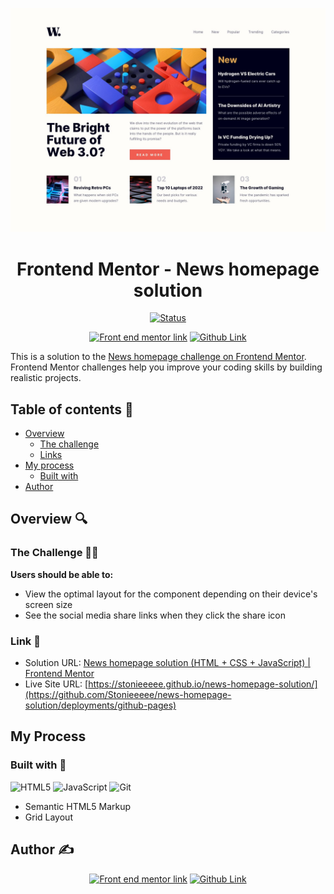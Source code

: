 ![News homepage Sample Photo](./design/desktop-design.jpg)

<div align="center">

# Frontend Mentor - News homepage solution

[![Status][shield-link]][my-link] <br>

[shield-link]: https://img.shields.io/badge/STATUS-COMPLETE-00ff55
[my-link]: https://stackoverflow.com/questions/74156679/markdown-reference-link-with-shields-io-badges

[![Front end mentor link][shield-link2]][my-link2] [![Github Link][shield-link3]][my-link3]

</div>

This is a solution to the [News homepage challenge on Frontend Mentor](https://www.frontendmentor.io/challenges/news-homepage-H6SWTa1MFl). Frontend Mentor challenges help you improve your coding skills by building realistic projects.

## Table of contents 📌

- [Overview](#overview)
  - [The challenge](#the-challenge)
  - [Links](#links)
- [My process](#my-process)
  - [Built with](#built-with)
- [Author](#author)

## Overview 🔍

### The Challenge 🧗‍♂️

**Users should be able to:**

- View the optimal layout for the component depending on their device's screen size
- See the social media share links when they click the share icon

### Link 🔗

<!-- TBA LINKS -->

- Solution URL: [News homepage solution (HTML + CSS + JavaScript) | Frontend Mentor](https://www.frontendmentor.io/solutions/news-homepage-solution-5lN8mkMA5l)
- Live Site URL: [https://stonieeeee.github.io/news-homepage-solution/](https://github.com/Stonieeeee/news-homepage-solution/deployments/github-pages)

## My Process

### Built with 🔨

<!-- Bagdes -->

![HTML5](https://img.shields.io/badge/HTML5-E34F26?style=for-the-badge&logo=html5&logoColor=white)
![JavaScript](https://img.shields.io/badge/javascript-%23323330.svg?style=for-the-badge&logo=javascript&logoColor=%23F7DF1E)
![Git](https://img.shields.io/badge/Git-F05032?style=for-the-badge&logo=git&logoColor=white)

- Semantic HTML5 Markup
- Grid Layout

## Author ✍️

<div align="center">
<!-- custom shield.io links -->

[![Front end mentor link][shield-link2]][my-link2] [![Github Link][shield-link3]][my-link3]

[shield-link2]: https://img.shields.io/badge/_Profile-EJ--STONIEEEEE-6abecd?style=for-the-badge&logo=frontendmentor&logoColor=6abecd
[my-link2]: https://www.frontendmentor.io/profile/Stonieeeee
[shield-link3]: https://img.shields.io/badge/_Github-EJ--STONIEEEEE-adbac7?style=for-the-badge&logo=github&logoColor=adbac7
[my-link3]: https://github.com/Stonieeeee

<div>
